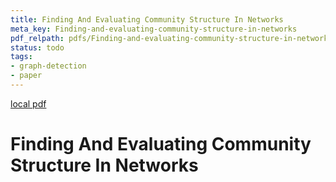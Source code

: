 ```yaml
---
title: Finding And Evaluating Community Structure In Networks
meta_key: Finding-and-evaluating-community-structure-in-networks
pdf_relpath: pdfs/Finding-and-evaluating-community-structure-in-networks.pdf
status: todo
tags:
- graph-detection
- paper
---
```


[local pdf](../../../pdfs/Finding-and-evaluating-community-structure-in-networks.pdf)

# Finding And Evaluating Community Structure In Networks

